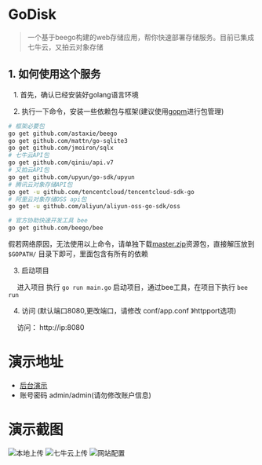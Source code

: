 # GoDisk

> 一个基于beego构建的web存储应用，帮你快速部署存储服务。目前已集成七牛云，又拍云对象存储

##  1. 如何使用这个服务

&ensp; 1. 首先，确认已经安装好golang语言环境

&ensp; 2. 执行一下命令，安装一些依赖包与框架(建议使用[gopm](https://gopm.io/)进行包管理)

```bash
# 框架必要包
go get github.com/astaxie/beego
go get github.com/mattn/go-sqlite3
go get github.com/jmoiron/sqlx
# 七牛云API包
go get github.com/qiniu/api.v7
# 又拍云API包
go get github.com/upyun/go-sdk/upyun
# 腾讯云对象存储API包
go get -u github.com/tencentcloud/tencentcloud-sdk-go
# 阿里云对象存储OSS api包
go get -u github.com/aliyun/aliyun-oss-go-sdk/oss

# 官方协助快速开发工具 bee
go get github.com/beego/bee
```

假若网络原因，无法使用以上命令，请单独下载[master.zip](https://gitee.com/xuthus5/GoDisk/attach_files)资源包，直接解压放到 ```$GOPATH/``` 目录下即可，里面包含有所有的依赖

&ensp; 3. 启动项目

&ensp;&ensp; 进入项目 执行 ```go run main.go``` 启动项目，通过bee工具，在项目下执行 ```bee run```

&ensp; 4. 访问 (默认端口8080,更改端口，请修改 conf/app.conf 》httpport选项)

&ensp;&ensp; 访问： http://ip:8080

# 演示地址

+ [后台演示](http://xblogs.cn:8080/login)
+ 账号密码 admin/admin(请勿修改账户信息)


# 演示截图

![本地上传](http://dl.xuthus.cc/godisk-local.png)
![七牛云上传](http://dl.xuthus.cc/godisk-qiniu.png)
![网站配置](http://dl.xuthus.cc/godisk-set.png)